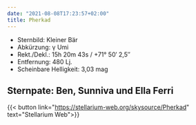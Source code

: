 ```yaml
---
date: "2021-08-08T17:23:57+02:00"
title: Pherkad
---
```


- Sternbild: Kleiner Bär
- Abkürzung: γ Umi
- Rekt./Dekl.: 15h 20m 43s / +71° 50′ 2,5″
- Entfernung: 480 Lj.
- Scheinbare Helligkeit: 3,03 mag

## Sternpate: Ben, Sunniva und Ella Ferri

{{< button link="https://stellarium-web.org/skysource/Pherkad" text="Stellarium Web">}}